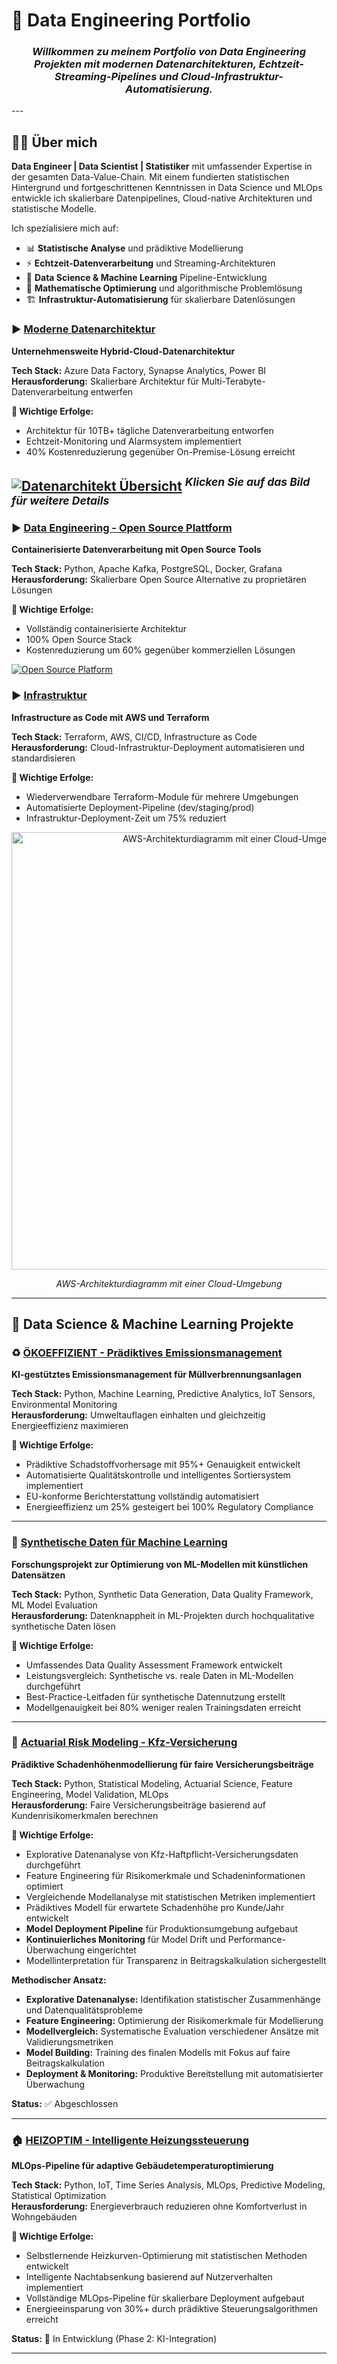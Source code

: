 # 💼 Data Engineering Portfolio

<h3 align="center">
  <i>Willkommen zu meinem Portfolio von Data Engineering Projekten mit modernen Datenarchitekturen, Echtzeit-Streaming-Pipelines und Cloud-Infrastruktur-Automatisierung.</i>
</h3>
---


## 🧑‍💻 Über mich

**Data Engineer | Data Scientist | Statistiker** mit umfassender Expertise in der gesamten Data-Value-Chain. Mit einem fundierten statistischen Hintergrund und fortgeschrittenen Kenntnissen in Data Science und MLOps entwickle ich skalierbare Datenpipelines, Cloud-native Architekturen und statistische Modelle. 

Ich spezialisiere mich auf:

- 📊 **Statistische Analyse** und prädiktive Modellierung
- ⚡ **Echtzeit-Datenverarbeitung** und Streaming-Architekturen  
- 🤖 **Data Science & Machine Learning** Pipeline-Entwicklung
- 🔢 **Mathematische Optimierung** und algorithmische Problemlösung
- 🏗️ **Infrastruktur-Automatisierung** für skalierbare Datenlösungen


### ▶️ [Moderne Datenarchitektur](./projects-Data-Analytics/project-1-Data-architecture/)
**Unternehmensweite Hybrid-Cloud-Datenarchitektur**

**Tech Stack:** Azure Data Factory, Synapse Analytics, Power BI  
**Herausforderung:** Skalierbare Architektur für Multi-Terabyte-Datenverarbeitung entwerfen  

**🎯 Wichtige Erfolge:**
- Architektur für 10TB+ tägliche Datenverarbeitung entworfen
- Echtzeit-Monitoring und Alarmsystem implementiert
- 40% Kostenreduzierung gegenüber On-Premise-Lösung erreicht

[![Datenarchitekt Übersicht](./projects-Data-Analytics/project-1-Data-architecture/datenarchitekt.png)](./projects-Data-Analytics/project-1-Data-architecture/)
<sup>*Klicken Sie auf das Bild für weitere Details*</sup>
---



### ▶️ [Data Engineering - Open Source Plattform](./projects-Data-Analytics/project-2-Data-Engineering-OS/)
**Containerisierte Datenverarbeitung mit Open Source Tools**

**Tech Stack:** Python, Apache Kafka, PostgreSQL, Docker, Grafana  
**Herausforderung:** Skalierbare Open Source Alternative zu proprietären Lösungen  

**🎯 Wichtige Erfolge:**
- Vollständig containerisierte Architektur
- 100% Open Source Stack
- Kostenreduzierung um 60% gegenüber kommerziellen Lösungen

[![Open Source Platform](./projects-Data-Analytics/project-2-Data-Engineering/datenarchitekt_os.png)](./projects-Data-Analytics/project-2-Data-Engineering/)


### ▶️ [Infrastruktur](./projects-Data-Analytics/project-3-Infrastruktur/)
**Infrastructure as Code mit AWS und Terraform**

**Tech Stack:** Terraform, AWS, CI/CD, Infrastructure as Code  
**Herausforderung:** Cloud-Infrastruktur-Deployment automatisieren und standardisieren  

**🎯 Wichtige Erfolge:**
- Wiederverwendbare Terraform-Module für mehrere Umgebungen
- Automatisierte Deployment-Pipeline (dev/staging/prod)
- Infrastruktur-Deployment-Zeit um 75% reduziert

<div align="center">
  <img src="./projects-Data-Analytics/project-3-Infrastruktur/awsarchitektur.png" alt="AWS-Architekturdiagramm mit einer Cloud-Umgebung" width="700"/>
  <p><em>AWS-Architekturdiagramm mit einer Cloud-Umgebung</em></p>
</div>

---

## 🤖 Data Science & Machine Learning Projekte

### ♻️ [ÖKOEFFIZIENT - Prädiktives Emissionsmanagement](./projects-Data-Analytics/project-4-ÖKOEFFIZIENT/)
**KI-gestütztes Emissionsmanagement für Müllverbrennungsanlagen**

**Tech Stack:** Python, Machine Learning, Predictive Analytics, IoT Sensors, Environmental Monitoring  
**Herausforderung:** Umweltauflagen einhalten und gleichzeitig Energieeffizienz maximieren  

**🎯 Wichtige Erfolge:**
- Prädiktive Schadstoffvorhersage mit 95%+ Genauigkeit entwickelt
- Automatisierte Qualitätskontrolle und intelligentes Sortiersystem implementiert
- EU-konforme Berichterstattung vollständig automatisiert
- Energieeffizienz um 25% gesteigert bei 100% Regulatory Compliance

---

### 🔬 [Synthetische Daten für Machine Learning](./projects-Data-Analytics/project-5-synthetic-data/)
**Forschungsprojekt zur Optimierung von ML-Modellen mit künstlichen Datensätzen**

**Tech Stack:** Python, Synthetic Data Generation, Data Quality Framework, ML Model Evaluation  
**Herausforderung:** Datenknappheit in ML-Projekten durch hochqualitative synthetische Daten lösen  

**🎯 Wichtige Erfolge:**
- Umfassendes Data Quality Assessment Framework entwickelt
- Leistungsvergleich: Synthetische vs. reale Daten in ML-Modellen durchgeführt  
- Best-Practice-Leitfaden für synthetische Datennutzung erstellt
- Modellgenauigkeit bei 80% weniger realen Trainingsdaten erreicht

---

### 🚗 [Actuarial Risk Modeling - Kfz-Versicherung](./projects-Data-Analytics/project-7-insurance-modeling/)
**Prädiktive Schadenhöhenmodellierung für faire Versicherungsbeiträge**

**Tech Stack:** Python, Statistical Modeling, Actuarial Science, Feature Engineering, Model Validation, MLOps  
**Herausforderung:** Faire Versicherungsbeiträge basierend auf Kundenrisikomerkmalen berechnen  

**🎯 Wichtige Erfolge:**
- Explorative Datenanalyse von Kfz-Haftpflicht-Versicherungsdaten durchgeführt
- Feature Engineering für Risikomerkmale und Schadeninformationen optimiert
- Vergleichende Modellanalyse mit statistischen Metriken implementiert
- Prädiktives Modell für erwartete Schadenhöhe pro Kunde/Jahr entwickelt
- **Model Deployment Pipeline** für Produktionsumgebung aufgebaut
- **Kontinuierliches Monitoring** für Model Drift und Performance-Überwachung eingerichtet
- Modellinterpretation für Transparenz in Beitragskalkulation sichergestellt

**Methodischer Ansatz:**
- **Explorative Datenanalyse:** Identifikation statistischer Zusammenhänge und Datenqualitätsprobleme
- **Feature Engineering:** Optimierung der Risikomerkmale für Modellierung
- **Modellvergleich:** Systematische Evaluation verschiedener Ansätze mit Validierungsmetriken
- **Model Building:** Training des finalen Modells mit Fokus auf faire Beitragskalkulation
- **Deployment & Monitoring:** Produktive Bereitstellung mit automatisierter Überwachung

**Status:** ✅ Abgeschlossen

---

### 🏠 [HEIZOPTIM - Intelligente Heizungssteuerung](./projects-Data-Analytics/project-6-HEIZOPTIM/)
**MLOps-Pipeline für adaptive Gebäudetemperaturoptimierung**

**Tech Stack:** Python, IoT, Time Series Analysis, MLOps, Predictive Modeling, Statistical Optimization  
**Herausforderung:** Energieverbrauch reduzieren ohne Komfortverlust in Wohngebäuden  

**🎯 Wichtige Erfolge:**
- Selbstlernende Heizkurven-Optimierung mit statistischen Methoden entwickelt
- Intelligente Nachtabsenkung basierend auf Nutzerverhalten implementiert
- Vollständige MLOps-Pipeline für skalierbare Deployment aufgebaut
- Energieeinsparung von 30%+ durch prädiktive Steuerungsalgorithmen erreicht

**Status:** 🚧 In Entwicklung (Phase 2: KI-Integration)

---
